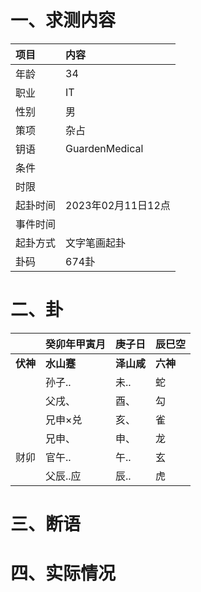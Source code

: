 # 一、求测内容
|项目|内容|
|:-|:-|
|年龄|34|
|职业|IT|
|性别|男|
|策项|杂占|
|钥语|GuardenMedical|
|条件||
|时限||
|起卦时间|2023年02月11日12点|
|事件时间||
|起卦方式|文字笔画起卦|
|卦码|674卦|

# 二、卦
||癸卯年甲寅月|庚子日|辰巳空|
|:-|:-|:-|:-|
|**伏神**|**水山蹇**|**泽山咸**|**六神**|
||孙子..|未..|蛇|
||父戌、|酉、|勾|
||兄申×兑|亥、|雀|
||兄申、|申、|龙|
|财卯|官午..|午..|玄|
||父辰..应|辰..|虎|


# 三、断语

# 四、实际情况